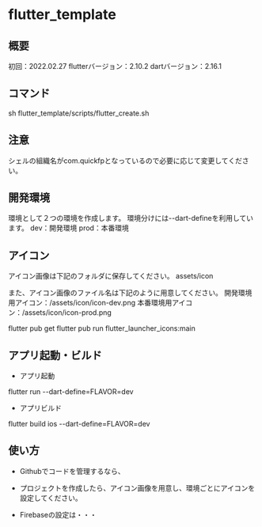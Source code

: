 # flutter_template

## 概要
初回：2022.02.27
flutterバージョン：2.10.2
dartバージョン：2.16.1

## コマンド
sh flutter_template/scripts/flutter_create.sh

## 注意
シェルの組織名がcom.quickfpとなっているので必要に応じて変更してください。

## 開発環境
環境として２つの環境を作成します。
環境分けには--dart-defineを利用しています。
dev：開発環境
prod：本番環境

## アイコン
アイコン画像は下記のフォルダに保存してください。
assets/icon

また、アイコン画像のファイル名は下記のように用意してください。
開発環境用アイコン：/assets/icon/icon-dev.png
本番環境用アイコン：/assets/icon/icon-prod.png

flutter pub get
flutter pub run flutter_launcher_icons:main

## アプリ起動・ビルド
* アプリ起動

flutter run --dart-define=FLAVOR=dev

* アプリビルド

flutter build ios --dart-define=FLAVOR=dev



## 使い方

* Githubでコードを管理するなら、

* プロジェクトを作成したら、アイコン画像を用意し、環境ごとにアイコンを設定してください。

* Firebaseの設定は・・・